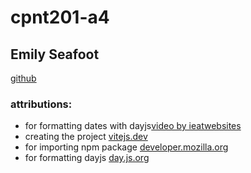 # cpnt201-a4

## Emily Seafoot
[github](https://github.com/Emilypearl91)


### attributions:

- for formatting dates with dayjs[video by ieatwebsites](https://www.youtube.com/watch?v=vzGzys3enCE)
- creating the project [vitejs.dev](https://vitejs.dev/guide/)
- for importing npm package [developer.mozilla.org](https://developer.mozilla.org/en-US/docs/Web/JavaScript/Reference/Statements/import)
- for formatting dayjs [day.js.org](https://day.js.org/docs/en/display/format)